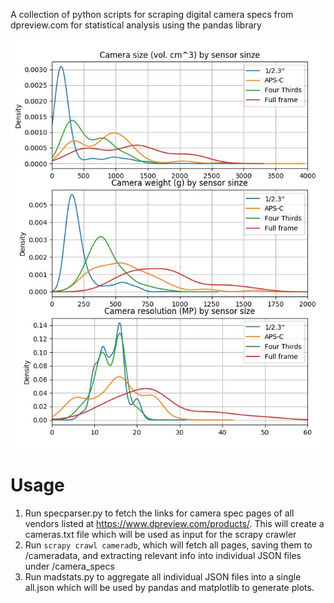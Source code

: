 A collection of python scripts for scraping digital camera specs from dpreview.com for statistical analysis using the pandas library

![3 plot figure](/multiplot.JPG?raw=true "Density plots")

# Usage
1. Run specparser.py to fetch the links for camera spec pages of all vendors listed at https://www.dpreview.com/products/. This will create a cameras.txt file which will be used as input for the scrapy crawler
2. Run `scrapy crawl cameradb`, which will fetch all pages, saving them to /cameradata, and extracting relevant info into individual JSON files under /camera_specs
3. Run madstats.py to aggregate all individual JSON files into a single all.json which will be used by pandas and matplotlib to generate plots.
